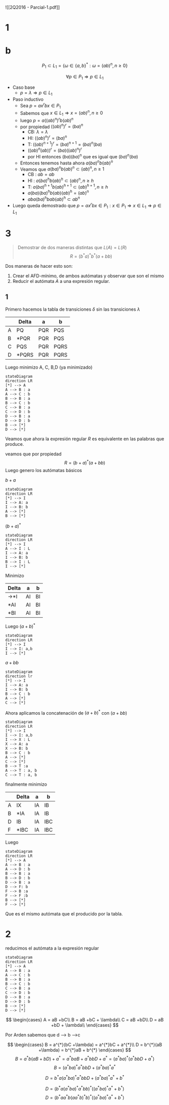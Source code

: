 ![[2Q2016 - Parcial-1.pdf]]


#  1
# b

$$
P_1 \subset L_1 = \{\omega \in \{a, b\}^{*}: \omega = (ab)^{n}, n\geq 0\}
$$

$$
\forall p \in P_1 \Rightarrow p \in L_1
$$
- Caso base
	- $p= \lambda \Rightarrow p \in L_1$
- Paso inductivo
	- Sea $p = ax^{r}bx \in P_1$
	- Sabemos que $x\in L_1 \Rightarrow x =(ab)^{n} , n\geq 0$
	- luego $p= a ((ab)^{n})^{r}b(ab)^{n}$
	- por propiedad $((ab)^{n})^{r} = (ba)^{n}$
		- CB: $\lambda = \lambda$
		- HI: $((ab)^{n})^{r} = (ba)^{n}$
		- T: $((ab)^{n+1})^{r} = (ba)^{n+1} =(ba)^{n}(ba)$
		- $((ab)^{n}(ab))^{r} = (ba)((ab)^{n})^r$
		- por HI entonces $(ba)(ba)^{n}$ que es igual que $(ba)^{n}(ba)$
	- Entonces tenemos hasta ahora $a(ba)^{n}b(ab)^{n}$
	- Veamos que $a(ba)^{n}b(ab)^{n} \subset (ab)^{n}, n\geq 1$
		- CB : $ab = ab$
		- HI : $a(ba)^{h}b(ab)^{h} \subset (ab)^{n}, n\geq h$
		- T: $a(ba)^{h+1}b(ab)^{h+1} \subset (ab)^{h+1}, n\geq h$
		- $a (ba)(ba)^{h}b(ab)(ab)^{h} = (ab)^{n}$
		- $aba(ba)^{h}bab(ab)^{h} \subset ab^{n}$
- Luego queda demostrado que  $p = ax^{r}bx \in P_1: x\in P_1 \Rightarrow x \in L_1 \Rightarrow p \in L_1$



# 3
> Demostrar de dos maneras distintas que $L(A) =L(R)$
$$
R = (b^{*}a)^{*}b^{*}(a+bb)
$$

Dos maneras de hacer esto son:
1. Crear el AFD-mínimo, de ambos autómatas y observar que son el mismo
2. Reducir el autómata $A$ a una expresión regular.

## 1

Primero hacemos la tabla de transiciones $\delta$ sin las transiciones $\lambda$

|     | Delta  | a   | b    |
| --- | ------ | --- | ---- |
| A    | PQ     | PQR | PQS  |
| B    | \*PQR  | PQR | PQS  |
| C    | PQS    | PQR | PQRS |
| D    | \*PQRS | PQR | PQRS |


Luego minimizo
A, C, B,D (ya minimizado)

```mermaid
stateDiagram
direction LR
[*] --> A
A --> B : a
A --> C : b
B --> B : a
B --> C : b
C --> B : a
C --> D : b
D --> B : a
D --> D : b
B --> [*]
D --> [*]
```

Veamos que ahora la expresión regular $R$ es equivalente en las palabras que produce.

veamos que por propiedad
$$
R = (b+a)^{*}(a+bb)
$$
Luego genero los autómatas básicos

$b+a$
```mermaid
stateDiagram
direction LR
[*] --> I
I --> A: a
I --> B: b
A --> [*] 
B --> [*] 
```



$(b+a)^{*}$
```mermaid
stateDiagram
direction LR
[*] --> I
A --> I : L
I --> A: a
I --> B: b
B --> I : L
I --> [*]
```
Minimizo

| Delta | a   | b   |
| ----- | --- | --- |
| ->\*I   | AI  | BI  |
| \*AI    | AI  | BI   |
| \*BI    | AI   | BI  |

Luego 
$(a+b)^{*}$

```mermaid
stateDiagram
direction LR
[*] --> I
I --> I: a,b
I --> [*]
```

$a+bb$
```mermaid
stateDiagram
direction lr
[*] --> I
I --> A: a
I --> B: b
B --> C : b
A --> [*]
C --> [*]

```

Ahora aplicamos la concatenación de $(a+b)^{*}$ con $(a+bb)$

```mermaid
stateDiagram
direction LR
[*] --> I
I --> I: a,b
I --> X : L
X --> A: a
X --> B: b
B --> C : b
A --> [*]
C --> [*]
B --> T :a
A --> T : a, b
C --> T : a, b

```

finalmente minimizo

|     | Delta  | a    | b    |
| --- | ------ | ---- | ---- |
| A   | IX     | IA   | IB   |
| B   | \*IA   | IA   | IB   |
| D   | IB     | IA   | IBC  |
| F   | \*IBC  | IA   | IBC  | 


Luego

```mermaid
stateDiagram
direction LR
[*] --> A
A --> B : a
A --> D : b
B --> B : a
B --> D : b
D --> B : a
D --> F: b
F --> B :a
F --> F :b
B --> [*]
F --> [*]
```
Que es el mismo autómata que el producido por la tabla.
# 2
reducimos el autómata a la expresión regular

```mermaid
stateDiagram
direction LR
[*] --> A
A --> B : a
A --> C : b
B --> B : a
B --> C : b
C --> B : a
C --> D : b
D --> B : a
D --> D : b
B --> [*]
D --> [*]
```
$$
\begin{cases}
A = aB +bC\\
B = aB +bC + \lambda\\
C = aB +bD\\
D = aB +bD + \lambda\\
\end{cases}
$$

Por Arden sabemos que 
d --> b -->c

$$
\begin{cases}
B = a^{*}(bC +\lambda) = a^{*}bC + a^{*}\\
D = b^{*}(aB +\lambda) = b^{*}aB + b^{*} 
\end{cases}
$$
$$
B = a^{*}b (aB +bD)+a^{*} = a^{*}b aB +a^{*}b bD+a^{*} = (a^{*}b a)^{*}(a^{*}b bD+a^{*})
$$
$$
B = (a^{*}b a)^{*}a^{*}b bD+(a^{*}b a)^{*}a^{*}
$$

$$
D =  b^{*}a(a^{*}b a)^{*}a^{*}b bD+(a^{*}b a)^{*}a^{*} +b^{*}
$$

$$
D =  (b^{*}a(a^{*}b a)^{*}a^{*}b b)^{*}((a^{*}b a)^{*}a^{*} +b^{*})
$$
$$
D =  (b^{*}aa^{*}b (aa^{*}b)^{*} b)^{*}((a^{*}b a)^{*}a^{*} +b^{*})
$$
